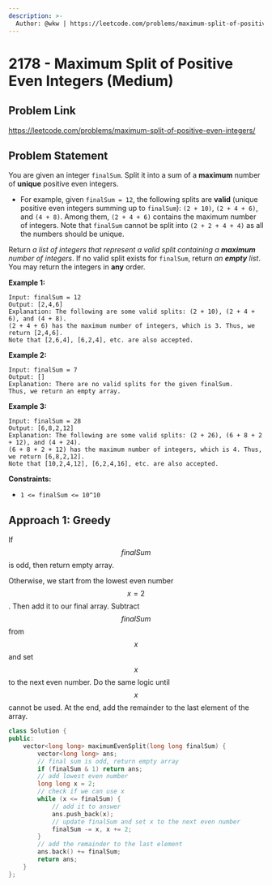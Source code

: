 ```yaml
---
description: >-
  Author: @wkw | https://leetcode.com/problems/maximum-split-of-positive-even-integers/
---
```


# 2178 - Maximum Split of Positive Even Integers (Medium)

## Problem Link

https://leetcode.com/problems/maximum-split-of-positive-even-integers/

## Problem Statement

You are given an integer `finalSum`. Split it into a sum of a **maximum** number of **unique** positive even integers.

- For example, given `finalSum = 12`, the following splits are **valid** (unique positive even integers summing up to `finalSum`): `(2 + 10)`, `(2 + 4 + 6)`, and `(4 + 8)`. Among them, `(2 + 4 + 6)` contains the maximum number of integers. Note that `finalSum` cannot be split into `(2 + 2 + 4 + 4)` as all the numbers should be unique.

Return _a list of integers that represent a valid split containing a **maximum** number of integers_. If no valid split exists for `finalSum`, return _an **empty** list_. You may return the integers in **any** order.

**Example 1:**

```
Input: finalSum = 12
Output: [2,4,6]
Explanation: The following are some valid splits: (2 + 10), (2 + 4 + 6), and (4 + 8).
(2 + 4 + 6) has the maximum number of integers, which is 3. Thus, we return [2,4,6].
Note that [2,6,4], [6,2,4], etc. are also accepted.
```

**Example 2:**

```
Input: finalSum = 7
Output: []
Explanation: There are no valid splits for the given finalSum.
Thus, we return an empty array.
```

**Example 3:**

```
Input: finalSum = 28
Output: [6,8,2,12]
Explanation: The following are some valid splits: (2 + 26), (6 + 8 + 2 + 12), and (4 + 24).
(6 + 8 + 2 + 12) has the maximum number of integers, which is 4. Thus, we return [6,8,2,12].
Note that [10,2,4,12], [6,2,4,16], etc. are also accepted.
```

**Constraints:**

- `1 <= finalSum <= 10^10`

## Approach 1: Greedy

If $$finalSum$$ is odd, then return empty array.

Otherwise, we start from the lowest even number $$x = 2$$. Then add it to our final array. Subtract $$finalSum$$ from $$x$$ and set $$x$$ to the next even number. Do the same logic until $$x$$ cannot be used. At the end, add the remainder to the last element of the array.

<SolutionAuthor name="@wkw"/>

```cpp
class Solution {
public:
    vector<long long> maximumEvenSplit(long long finalSum) {
        vector<long long> ans;
        // final sum is odd, return empty array
        if (finalSum & 1) return ans;
        // add lowest even number
        long long x = 2;
        // check if we can use x
        while (x <= finalSum) {
            // add it to answer
            ans.push_back(x);
            // update finalSum and set x to the next even number
            finalSum -= x, x += 2;
        }
        // add the remainder to the last element
        ans.back() += finalSum;
        return ans;
    }
};
```
